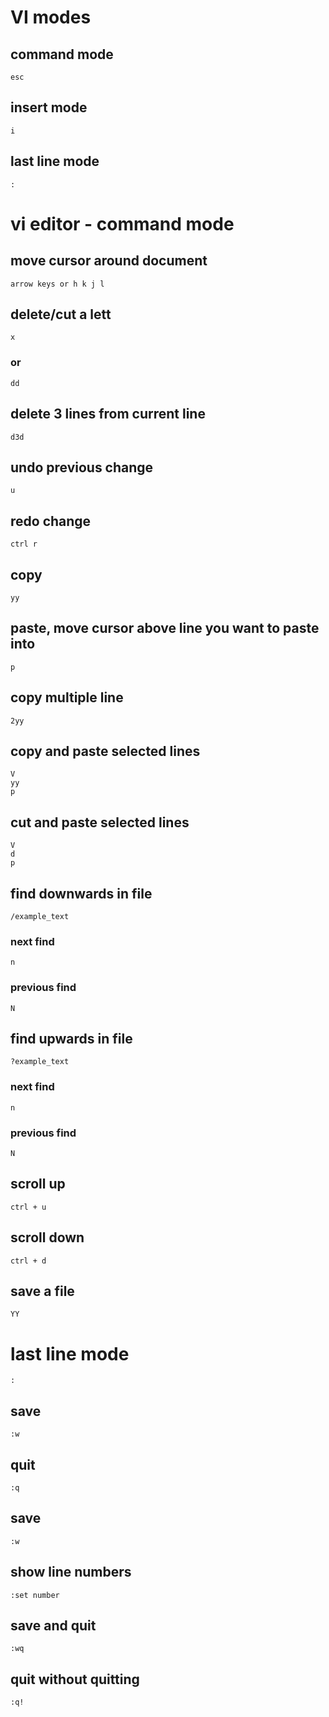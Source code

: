 # VI modes
## command mode
`esc`
## insert mode
`i`
## last line mode
`:`
# vi editor - command mode
## move cursor around document
`arrow keys or h k j l`
## delete/cut a lett
`x`  
### or
`dd`
## delete 3 lines from current line
`d3d`
## undo previous change
`u`
## redo  change
`ctrl r`
## copy 
`yy`
## paste, move cursor above line you want to paste into
`p`
## copy multiple line
`2yy`
## copy and paste selected lines
`V`  
`yy`  
`p`
## cut and paste selected lines
`V`  
`d`  
`p`
## find downwards in file
`/example_text`  
### next find
`n`
### previous find
`N`
## find upwards in file
`?example_text`  
### next find
`n`
### previous find
`N`
## scroll up
`ctrl + u`
## scroll down
`ctrl + d`
## save a file
`YY`
# last line mode
`:`
## save
`:w`
## quit
`:q`
## save 
`:w`
## show line numbers
`:set number`
## save and quit
`:wq`
## quit without quitting
`:q!`




  